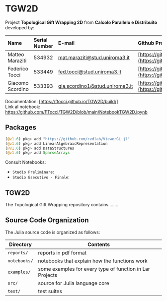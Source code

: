 # TGW2D

Project **Topological Gift Wrapping 2D** from **Calcolo Parallelo e Distribuito** developed by:

| Name| Serial Number | E-mail | Github Profile |  
|:---|:---|:---|:---|  
| Matteo Maraziti | 534932 | mat.maraziti@stud.uniroma3.it | [https://github.com/matteomaraziti](https://github.com/matteomaraziti)|  
| Federico Tocci | 533449 | fed.tocci@stud.uniroma3.it | [https://github.com/FTocci](https://github.com/FTocci) |  
| Giacomo Scordino | 533393 | gia.scordino1@stud.uniroma3.it | [https://github.com/GiacomoScordino](https://github.com/GiacomoScordino)| 

Documentation: [https://ftocci.github.io/TGW2D/build/]  
Link al notebook: https://github.com/FTocci/TGW2D/blob/main/NotebookTGW2D.ipynb

## Packages

```julia
(@v1.6) pkg> add "https://github.com/cvdlab/ViewerGL.jl"
(@v1.6) pkg> add LinearAlgebraicRepresentation
(@v1.6) pkg> add DataStructures
(@v1.6) pkg> add SparseArrays
```

Consult Notebooks:
 - `Studio Preliminare`:
 - `Studio Esecutivo - Finale`:
 
 
## TGW2D

The Topological Gift Wrapping repository contains .......

## Source Code Organization

The Julia source code is organized as follows:

| Directory         | Contents                                                           |
| -                 | -                                                                  |
| `reports/`        | reports in pdf format                                              |
| `notebooks/`      | notebooks that explain how the functions work                      |
| `examples/`       | some examples for every type of function in Lar Projects           |
| `src/`            | source for Julia language core                                     |
| `test/`           | test suites                                                        |
